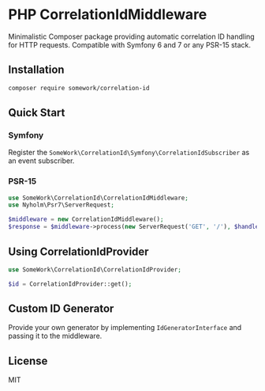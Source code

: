 # PHP CorrelationIdMiddleware

Minimalistic Composer package providing automatic correlation ID handling for HTTP requests.
Compatible with Symfony 6 and 7 or any PSR-15 stack.

## Installation

```bash
composer require somework/correlation-id
```

## Quick Start

### Symfony

Register the `SomeWork\CorrelationId\Symfony\CorrelationIdSubscriber` as an event subscriber.

### PSR-15

```php
use SomeWork\CorrelationId\CorrelationIdMiddleware;
use Nyholm\Psr7\ServerRequest;

$middleware = new CorrelationIdMiddleware();
$response = $middleware->process(new ServerRequest('GET', '/'), $handler);
```

## Using CorrelationIdProvider

```php
use SomeWork\CorrelationId\CorrelationIdProvider;

$id = CorrelationIdProvider::get();
```

## Custom ID Generator

Provide your own generator by implementing `IdGeneratorInterface` and passing it to the middleware.

## License

MIT
